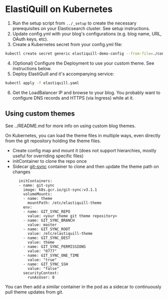 # ElastiQuill on Kubernetes

1. Run the setup script from `../_setup` to create the necessary prerequisites on your Elasticsearch cluster. See setup instructions.
2. Update config.yml with your blog's configurations (e.g. blog name, URL, OAuth keys, etc).
3. Create a Kubernetes secret from your config.yml file:
```bash
kubectl create secret generic elastiquill-demo-config --from-file=./config.yml
```
4. (Optional) Configure the Deployment to use your custom theme. See instructions below.
5. Deploy ElastiQuill and it's accompanying service:
```bash
kubectl apply -f elastiquill.yaml
```
6. Get the LoadBalancer IP and browse to your blog. You probably want to configure DNS records and HTTPS (via Ingress) while at it. 

## Using custom themes

See ../README.md for more info on using custom blog themes.

On Kubernetes, you can load the theme files in multiple ways, even directly from the git repository holding the theme files.

* Create config map and mount it (does not support hierarchies, mostly useful for overriding specific files)
* initContainer to clone the repo once
* Sidecar [git-sync](https://github.com/kubernetes/git-sync) container to clone and then update the theme path on changes 

```
      initContainers:
      - name: git-sync
        image: k8s.gcr.io/git-sync:v3.1.1
        volumeMounts:
        - name: theme
          mountPath: /etc/elastiquill-theme
        env:
        - name: GIT_SYNC_REPO
          value: <your theme git theme repository>
        - name: GIT_SYNC_BRANCH
          value: master
        - name: GIT_SYNC_ROOT
          value: /etc/elastiquill-theme
        - name: GIT_SYNC_DEST
          value: theme
        - name: GIT_SYNC_PERMISSIONS
          value: "0777"
        - name: GIT_SYNC_ONE_TIME
          value: "true"
        - name: GIT_SYNC_SSH
          value: "false"
        securityContext:
          runAsUser: 0
```

You can then add a similar container in the pod as a sidecar to continuously pull theme updates from git.

